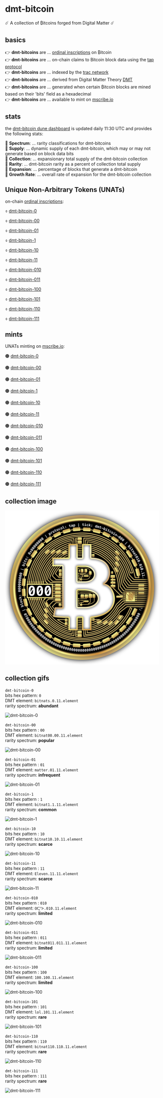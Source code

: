 # dmt-bitcoin  

☄️ A collection of ₿itcoins forged from Digital Matter ☄️

## basics

👉 **dmt-bitcoins** are ... [ordinal inscriptions](https://docs.ordinals.com/) on ₿itcoin  
👉 **dmt-bitcoins** are ... on-chain claims to Bitcoin block data using the [tap protocol](https://github.com/Trac-Systems/tap-protocol-specs)  
👉 **dmt-bitcoins** are ... indexed by the [trac network](https://trac.network)  
👉 **dmt-bitcoins** are ... derived from Digital Matter Theory [DMT](https://digital-matter-theory.gitbook.io/digital-matter-theory)  
👉 **dmt-bitcoins** are ... generated when certain ₿itcoin blocks are mined based on their 'bits' field as a hexadecimal  
👉 **dmt-bitcoins** are ... available to mint on [mscribe.io](https://mscribe.io/nats?t=latest)  

## stats

the [dmt-bitcoin dune dashboard](https://dune.com/bitgnat/dmt-bitcoin) is updated daily 11:30 UTC and provides the following stats:  

📙 **Spectrum**: ... rarity classifications for dmt-bitcoins  
📙 **Supply**: ... dynamic supply of each dmt-bitcoin, which may or may not generate based on block data bits  
📙 **Collection**: ... expansionary total supply of the dmt-bitcoin collection  
📙 **Rarity**: ... dmt-bitcoin rarity as a percent of collection total supply  
📙 **Expansion**: ... percentage of blocks that generate a dmt-bitcoin  
📙 **Growth Rate**: ... overall rate of expansion for the dmt-bitcoin collection    

## Unique Non-Arbitrary Tokens (UNATs)

on-chain [ordinal inscriptions](https://ordinals.com):

⌽ [dmt-bitcoin-0](https://ordinals.com/inscription/79fba8825654ff5cc64e3783cde119151a8c96d9995a3c9a912eb2cb3de779e4i0)  

⌽ [dmt-bitcoin-00](https://ordinals.com/inscription/79fba8825654ff5cc64e3783cde119151a8c96d9995a3c9a912eb2cb3de779e4i1)  

⌽ [dmt-bitcoin-01](https://ordinals.com/inscription/79fba8825654ff5cc64e3783cde119151a8c96d9995a3c9a912eb2cb3de779e4i3)  

⌽ [dmt-bitcoin-1](https://ordinals.com/inscription/79fba8825654ff5cc64e3783cde119151a8c96d9995a3c9a912eb2cb3de779e4i2)  

⌽ [dmt-bitcoin-10](https://ordinals.com/inscription/79fba8825654ff5cc64e3783cde119151a8c96d9995a3c9a912eb2cb3de779e4i4)  

⌽ [dmt-bitcoin-11](https://ordinals.com/inscription/79fba8825654ff5cc64e3783cde119151a8c96d9995a3c9a912eb2cb3de779e4i6)  

⌽ [dmt-bitcoin-010](https://ordinals.com/inscription/79fba8825654ff5cc64e3783cde119151a8c96d9995a3c9a912eb2cb3de779e4i5)  

⌽ [dmt-bitcoin-011](https://ordinals.com/inscription/79fba8825654ff5cc64e3783cde119151a8c96d9995a3c9a912eb2cb3de779e4i7)  

⌽ [dmt-bitcoin-100](https://ordinals.com/inscription/79fba8825654ff5cc64e3783cde119151a8c96d9995a3c9a912eb2cb3de779e4i8)  

⌽ [dmt-bitcoin-101](https://ordinals.com/inscription/79fba8825654ff5cc64e3783cde119151a8c96d9995a3c9a912eb2cb3de779e4i9)  

⌽ [dmt-bitcoin-110](https://ordinals.com/inscription/79fba8825654ff5cc64e3783cde119151a8c96d9995a3c9a912eb2cb3de779e4i10)  

⌽ [dmt-bitcoin-111](https://ordinals.com/inscription/79fba8825654ff5cc64e3783cde119151a8c96d9995a3c9a912eb2cb3de779e4i11)  

## mints

UNATs minting on [mscribe.io](https://mscribe.io/nats?t=latest):

🟠 [dmt-bitcoin-0](https://mscribe.io/nats/)  

🟠 [dmt-bitcoin-00](https://mscribe.io/nats/)  

🟠 [dmt-bitcoin-01](https://mscribe.io/nats/)  

🟠 [dmt-bitcoin-1](https://mscribe.io/nats/)  

🟠 [dmt-bitcoin-10](https://mscribe.io/nats/)  

🟠 [dmt-bitcoin-11](https://mscribe.io/nats/)  

🟠 [dmt-bitcoin-010](https://mscribe.io/nats/)  

🟠 [dmt-bitcoin-011](https://mscribe.io/nats/)  

🟠 [dmt-bitcoin-100](https://mscribe.io/nats/)  

🟠 [dmt-bitcoin-101](https://mscribe.io/nats/)  

🟠 [dmt-bitcoin-110](https://mscribe.io/nats/)  

🟠 [dmt-bitcoin-111](https://mscribe.io/nats/)  

## collection image

![dmt-bitcoin](pngs/000.png)

## collection gifs

`dmt-bitcoin-0`    
bits hex pattern: `0`  
DMT element: `bitnats.0.11.element`  
rarity spectrum: **abundant**  

![dmt-bitcoin-0](gifs/dmt-btc-scroll-0.gif)

`dmt-bitcoin-00`  
bits hex pattern : `00`  
DMT element: `bitnat00.00.11.element`  
rarity spectrum: **popular**  

![dmt-bitcoin-00](gifs/dmt-btc-scroll-00.gif)

`dmt-bitcoin-01`  
bits hex pattern : `01`  
DMT element: `matter.01.11.element`  
rarity spectrum: **infrequent**  

![dmt-bitcoin-01](gifs/dmt-btc-scroll-01.gif)

`dmt-bitcoin-1`  
bits hex pattern : `1`  
DMT element: `bitnat1.1.11.element`  
rarity spectrum: **common**  

![dmt-bitcoin-1](gifs/dmt-btc-scroll-1.gif)

`dmt-bitcoin-10`  
bits hex pattern : `10`  
DMT element: `bitnat10.10.11.element`  
rarity spectrum: **scarce**  

![dmt-bitcoin-10](gifs/dmt-btc-scroll-10.gif)

`dmt-bitcoin-11`  
bits hex pattern : `11`  
DMT element: `Eleven.11.11.element`  
rarity spectrum: **scarce**  

![dmt-bitcoin-11](gifs/dmt-btc-scroll-11.gif)

`dmt-bitcoin-010`  
bits hex pattern : `010`  
DMT element: `ᘛ⁐̤ᕐᐷ.010.11.element`  
rarity spectrum: **limited**  

![dmt-bitcoin-010](gifs/dmt-btc-scroll-010.gif)

`dmt-bitcoin-011`  
bits hex pattern : `011`  
DMT element: `bitnat011.011.11.element`  
rarity spectrum: **limited**  

![dmt-bitcoin-011](gifs/dmt-btc-scroll-011.gif)

`dmt-bitcoin-100`  
bits hex pattern : `100`  
DMT element: `100.100.11.element`  
rarity spectrum: **limited**  

![dmt-bitcoin-100](gifs/dmt-btc-scroll-100.gif)

`dmt-bitcoin-101`  
bits hex pattern : `101`  
DMT element: `lol.101.11.element`  
rarity spectrum: **rare**  

![dmt-bitcoin-101](images/)

`dmt-bitcoin-110`  
bits hex pattern : `110`  
DMT element: `bitnat110.110.11.element`  
rarity spectrum: **rare**  

![dmt-bitcoin-110](images/)

`dmt-bitcoin-111`  
bits hex pattern : `111`  
rarity spectrum: **rare**  

![dmt-bitcoin-111](images/)

